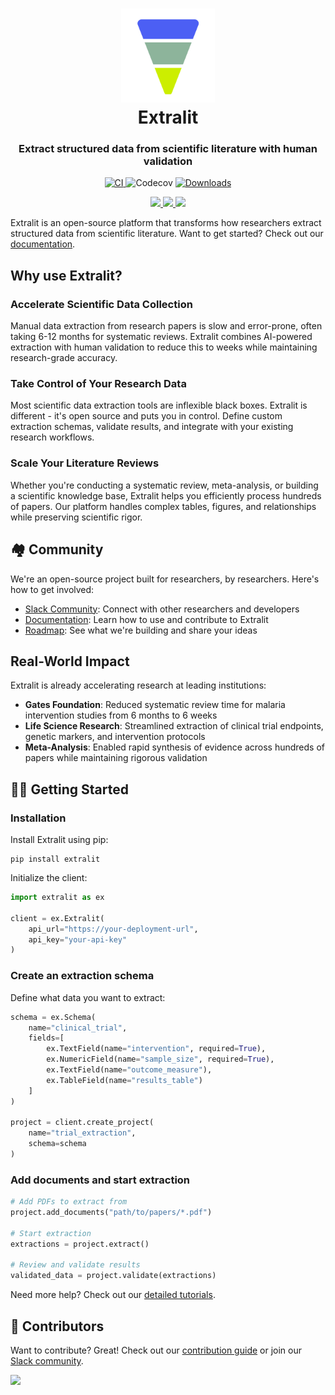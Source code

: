 <h1 align="center">
  <a href=""><img src="https://github.com/extralit/extralit/raw/develop/argilla/docs/assets/logo.svg" alt="Extralit" width="150"></a>
  <br>
  Extralit
  <br>
</h1>
<h3 align="center">Extract structured data from scientific literature with human validation</h2>

<p align="center">
<a href="https://pypi.org/project/extralit/">
<img alt="CI" src="https://img.shields.io/pypi/v/extralit.svg?style=flat-round&logo=pypi&logoColor=white">
</a>
<img alt="Codecov" src="https://codecov.io/gh/extralit/extralit/branch/main/graph/badge.svg"/>
<a href="https://pepy.tech/project/extralit">
<img alt="Downloads" src="https://static.pepy.tech/personalized-badge/extralit?period=month&units=international_system&left_color=grey&right_color=blue&left_text=pypi%20downloads/month">
</a>
</p>

<p align="center">
<a href="https://twitter.com/extralit_ai">
<img src="https://img.shields.io/badge/twitter-black?logo=x"/>
</a>
<a href="https://www.linkedin.com/company/extralit-ai">
<img src="https://img.shields.io/badge/linkedin-blue?logo=linkedin"/>
</a>
<a href="https://join.slack.com/t/extralit/shared_invite/zt-2kt8t12r7-uFj0bZ5SPAOhRFkxP7ZQaQ">
<img src="https://img.shields.io/badge/Slack-4A154B?&logo=slack&logoColor=white"/>
</a>
</p>

Extralit is an open-source platform that transforms how researchers extract structured data from scientific literature. Want to get started? Check out our [documentation](https://docs.extralit.ai/latest/).

## Why use Extralit?

### Accelerate Scientific Data Collection

Manual data extraction from research papers is slow and error-prone, often taking 6-12 months for systematic reviews. Extralit combines AI-powered extraction with human validation to reduce this to weeks while maintaining research-grade accuracy.

### Take Control of Your Research Data

Most scientific data extraction tools are inflexible black boxes. Extralit is different - it's open source and puts you in control. Define custom extraction schemas, validate results, and integrate with your existing research workflows.

### Scale Your Literature Reviews

Whether you're conducting a systematic review, meta-analysis, or building a scientific knowledge base, Extralit helps you efficiently process hundreds of papers. Our platform handles complex tables, figures, and relationships while preserving scientific rigor.

## 🏘️ Community

We're an open-source project built for researchers, by researchers. Here's how to get involved:

- [Slack Community](https://join.slack.com/t/extralit/shared_invite/zt-2kt8t12r7-uFj0bZ5SPAOhRFkxP7ZQaQ): Connect with other researchers and developers
- [Documentation](https://docs.extralit.ai): Learn how to use and contribute to Extralit
- [Roadmap](https://github.com/orgs/extralit/projects/1/views/1): See what we're building and share your ideas

## Real-World Impact

Extralit is already accelerating research at leading institutions:

- **Gates Foundation**: Reduced systematic review time for malaria intervention studies from 6 months to 6 weeks
- **Life Science Research**: Streamlined extraction of clinical trial endpoints, genetic markers, and intervention protocols
- **Meta-Analysis**: Enabled rapid synthesis of evidence across hundreds of papers while maintaining rigorous validation

## 👨‍💻 Getting Started

### Installation

Install Extralit using pip:

```console
pip install extralit
```

Initialize the client:

```python
import extralit as ex

client = ex.Extralit(
    api_url="https://your-deployment-url", 
    api_key="your-api-key"
)
```

### Create an extraction schema

Define what data you want to extract:

```python
schema = ex.Schema(
    name="clinical_trial",
    fields=[
        ex.TextField(name="intervention", required=True),
        ex.NumericField(name="sample_size", required=True),
        ex.TextField(name="outcome_measure"),
        ex.TableField(name="results_table")
    ]
)

project = client.create_project(
    name="trial_extraction",
    schema=schema
)
```

### Add documents and start extraction

```python
# Add PDFs to extract from
project.add_documents("path/to/papers/*.pdf")

# Start extraction
extractions = project.extract()

# Review and validate results
validated_data = project.validate(extractions)
```

Need more help? Check out our [detailed tutorials](https://docs.extralit.ai/latest/tutorials).

## 🥇 Contributors

Want to contribute? Great! Check out our [contribution guide](https://docs.extralit.ai/latest/community/contributor) or join our [Slack community](https://join.slack.com/t/extralit/shared_invite/zt-2kt8t12r7-uFj0bZ5SPAOhRFkxP7ZQaQ).

<a href="https://github.com/extralit/extralit/graphs/contributors">
<img src="https://contrib.rocks/image?repo=extralit/extralit" />
</a>
